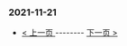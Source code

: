 ### 2021-11-21 
 

- [ < 上一页 ](https://github.com/able8/weibo-hot-record/blob/master/2021-11-20.md) -------- [ 下一页 > ](https://github.com/able8/weibo-hot-record/blob/master/2021-11-22.md)